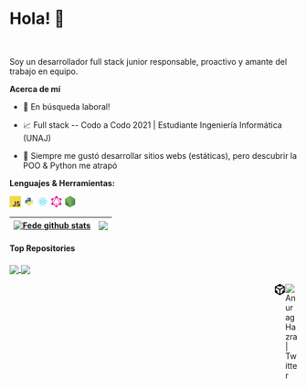 # Hola! 👋

<br />

Soy un desarrollador full stack junior responsable, proactivo y amante del trabajo en equipo.

**Acerca de mí**

- 💼 En búsqueda laboral!

- 📈 Full stack -- Codo a Codo 2021 | Estudiante Ingeniería Informática (UNAJ)

- 💬 Siempre me gustó desarrollar sitios webs (estáticas), pero descubrir la POO & Python me atrapó


**Lenguajes & Herramientas:**  

<code><img height="20" src="https://raw.githubusercontent.com/github/explore/80688e429a7d4ef2fca1e82350fe8e3517d3494d/topics/javascript/javascript.png"></code>
<code><img height="20" src="https://raw.githubusercontent.com/github/explore/80688e429a7d4ef2fca1e82350fe8e3517d3494d/topics/python/python.png"></code>
<code><img height="20" src="https://raw.githubusercontent.com/github/explore/80688e429a7d4ef2fca1e82350fe8e3517d3494d/topics/react/react.png"></code>
<code><img height="20" src="https://raw.githubusercontent.com/github/explore/5c058a388828bb5fde0bcafd4bc867b5bb3f26f3/topics/graphql/graphql.png"></code>
<code><img height="20" src="https://raw.githubusercontent.com/github/explore/80688e429a7d4ef2fca1e82350fe8e3517d3494d/topics/nodejs/nodejs.png"></code>    


| <a href="https://github.com/fedeuhr/github-readme-stats"><img align="center" src="https://github-readme-stats.vercel.app/api?username=fedeuhr&show_icons=true&include_all_commits=true&theme=buefy&hide_border=true" alt="Fede github stats" /></a> | <a href="https://github.com/fedeuhr/github-readme-stats"><img align="center" src="https://github-readme-stats.vercel.app/api/top-langs/?username=fedeuhr&layout=compact&theme=buefy&hide_border=true" /></a> |
| ------------- | ------------- |

#### Top Repositories


<a href="https://github.com/fedeuhr/github-readme-stats">
  <img align="center" src="https://github.com/fedeuhr/smartket" />
</a>
<a href="https://github.com/anuraghazra/anuraghazra.github.io">
  <img align="center" src="https://github.com/fedeuhr/traving-1.0" />
</a>

<br />
<br />

<a href="https://twitter.com/anuraghazru">
  <img align="right" alt="Anurag Hazra | Twitter" width="21px" src="https://raw.githubusercontent.com/anuraghazra/anuraghazra/master/assets/twitter.svg" />
</a>
<a href="https://codesandbox.io/u/anuraghazra">
  <img align="right" alt="Anurag Hazra | CodeSandbox" width="20px" src="https://raw.githubusercontent.com/anuraghazra/anuraghazra/master/assets/codesandbox.svg" />
</a>
